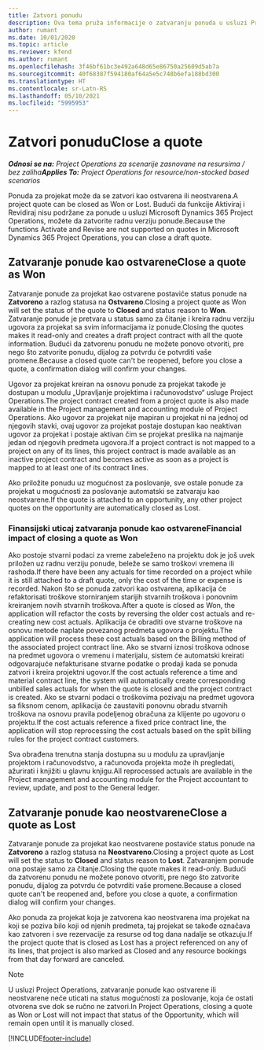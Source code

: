 ```yaml
---
title: Zatvori ponudu
description: Ova tema pruža informacije o zatvaranju ponuda u usluzi Project Operations.
author: rumant
ms.date: 10/01/2020
ms.topic: article
ms.reviewer: kfend
ms.author: rumant
ms.openlocfilehash: 3f46bf61bc3e492a648d65e86750a25609d5ab7a
ms.sourcegitcommit: 40f68387f594180af64a5e5c748b6efa188bd300
ms.translationtype: HT
ms.contentlocale: sr-Latn-RS
ms.lasthandoff: 05/10/2021
ms.locfileid: "5995953"
---
```

# <a name="close-a-quote"></a><span data-ttu-id="f7eb8-103">Zatvori ponudu</span><span class="sxs-lookup"><span data-stu-id="f7eb8-103">Close a quote</span></span>

<span data-ttu-id="f7eb8-104">_**Odnosi se na:** Project Operations za scenarije zasnovane na resursima / bez zaliha_</span><span class="sxs-lookup"><span data-stu-id="f7eb8-104">_**Applies To:** Project Operations for resource/non-stocked based scenarios_</span></span>

<span data-ttu-id="f7eb8-105">Ponuda za projekat može da se zatvori kao ostvarena ili neostvarena.</span><span class="sxs-lookup"><span data-stu-id="f7eb8-105">A project quote can be closed as Won or Lost.</span></span> <span data-ttu-id="f7eb8-106">Budući da funkcije Aktiviraj i Revidiraj nisu podržane za ponude u usluzi Microsoft Dynamics 365 Project Operations, možete da zatvorite radnu verziju ponude.</span><span class="sxs-lookup"><span data-stu-id="f7eb8-106">Because the functions Activate and Revise are not supported on quotes in Microsoft Dynamics 365 Project Operations, you can close a draft quote.</span></span>

## <a name="close-a-quote-as-won"></a><span data-ttu-id="f7eb8-107">Zatvaranje ponude kao ostvarene</span><span class="sxs-lookup"><span data-stu-id="f7eb8-107">Close a quote as Won</span></span>

<span data-ttu-id="f7eb8-108">Zatvaranje ponude za projekat kao ostvarene postaviće status ponude na **Zatvoreno** a razlog statusa na **Ostvareno**.</span><span class="sxs-lookup"><span data-stu-id="f7eb8-108">Closing a project quote as Won will set the status of the quote to **Closed** and status reason to **Won**.</span></span> <span data-ttu-id="f7eb8-109">Zatvaranje ponude je pretvara u status samo za čitanje i kreira radnu verziju ugovora za projekat sa svim informacijama iz ponude.</span><span class="sxs-lookup"><span data-stu-id="f7eb8-109">Closing the quotes makes it read-only and creates a draft project contract with all the quote information.</span></span> <span data-ttu-id="f7eb8-110">Budući da zatvorenu ponudu ne možete ponovo otvoriti, pre nego što zatvorite ponudu, dijalog za potvrdu će potvrditi vaše promene.</span><span class="sxs-lookup"><span data-stu-id="f7eb8-110">Because a closed quote can't be reopened, before you close a quote, a confirmation dialog will confirm your changes.</span></span>

<span data-ttu-id="f7eb8-111">Ugovor za projekat kreiran na osnovu ponude za projekat takođe je dostupan u modulu „Upravljanje projektima i računovodstvo“ usluge Project Operations.</span><span class="sxs-lookup"><span data-stu-id="f7eb8-111">The project contract created from a project quote is also made available in the Project management and accounting module of Project Operations.</span></span> <span data-ttu-id="f7eb8-112">Ako ugovor za projekat nije mapiran u projekat ni na jednoj od njegovih stavki, ovaj ugovor za projekat postaje dostupan kao neaktivan ugovor za projekat i postaje aktivan čim se projekat preslika na najmanje jedan od njegovih predmeta ugovora.</span><span class="sxs-lookup"><span data-stu-id="f7eb8-112">If a project contract is not mapped to a project on any of its lines, this project contract is made available as an inactive project contract and becomes active as soon as a project is mapped to at least one of its contract lines.</span></span>

<span data-ttu-id="f7eb8-113">Ako priložite ponudu uz mogućnost za poslovanje, sve ostale ponude za projekat u mogućnosti za poslovanje automatski se zatvaraju kao neostvarene.</span><span class="sxs-lookup"><span data-stu-id="f7eb8-113">If the quote is attached to an opportunity, any other project quotes on the opportunity are automatically closed as Lost.</span></span>

### <a name="financial-impact-of-closing-a-quote-as-won"></a><span data-ttu-id="f7eb8-114">Finansijski uticaj zatvaranja ponude kao ostvarene</span><span class="sxs-lookup"><span data-stu-id="f7eb8-114">Financial impact of closing a quote as Won</span></span>

<span data-ttu-id="f7eb8-115">Ako postoje stvarni podaci za vreme zabeleženo na projektu dok je još uvek priložen uz radnu verziju ponude, beleže se samo troškovi vremena ili rashoda.</span><span class="sxs-lookup"><span data-stu-id="f7eb8-115">If there have been any actuals for time recorded on a project while it is still attached to a draft quote, only the cost of the time or expense is recorded.</span></span> <span data-ttu-id="f7eb8-116">Nakon što se ponuda zatvori kao ostvarena, aplikacija će refaktorisati troškove storniranjem starijih stvarnih troškova i ponovnim kreiranjem novih stvarnih troškova.</span><span class="sxs-lookup"><span data-stu-id="f7eb8-116">After a quote is closed as Won, the application will refactor the costs by reversing the older cost actuals and re-creating new cost actuals.</span></span> <span data-ttu-id="f7eb8-117">Aplikacija će obraditi ove stvarne troškove na osnovu metode naplate povezanog predmeta ugovora o projektu.</span><span class="sxs-lookup"><span data-stu-id="f7eb8-117">The application will process these cost actuals based on the Billing method of the associated project contract line.</span></span> <span data-ttu-id="f7eb8-118">Ako se stvarni iznosi troškova odnose na predmet ugovora o vremenu i materijalu, sistem će automatski kreirati odgovarajuće nefakturisane stvarne podatke o prodaji kada se ponuda zatvori i kreira projektni ugovor.</span><span class="sxs-lookup"><span data-stu-id="f7eb8-118">If the cost actuals reference a time and material contract line, the system will automatically create corresponding unbilled sales actuals for when the quote is closed and the project contract is created.</span></span> <span data-ttu-id="f7eb8-119">Ako se stvarni podaci o troškovima pozivaju na predmet ugovora sa fiksnom cenom, aplikacija će zaustaviti ponovnu obradu stvarnih troškova na osnovu pravila podeljenog obračuna za klijente po ugovoru o projektu.</span><span class="sxs-lookup"><span data-stu-id="f7eb8-119">If the cost actuals reference a fixed price contract line, the application will stop reprocessing the cost actuals based on the split billing rules for the project contract customers.</span></span>

<span data-ttu-id="f7eb8-120">Sva obrađena trenutna stanja dostupna su u modulu za upravljanje projektom i računovodstvo, a računovođa projekta može ih pregledati, ažurirati i knjižiti u glavnu knjigu.</span><span class="sxs-lookup"><span data-stu-id="f7eb8-120">All reprocessed actuals are available in the Project management and accounting module for the Project accountant to review, update, and post to the General ledger.</span></span> 

## <a name="close-a-quote-as-lost"></a><span data-ttu-id="f7eb8-121">Zatvaranje ponude kao neostvarene</span><span class="sxs-lookup"><span data-stu-id="f7eb8-121">Close a quote as Lost</span></span>

<span data-ttu-id="f7eb8-122">Zatvaranje ponude za projekat kao neostvarene postaviće status ponude na **Zatvoreno** a razlog statusa na **Neostvareno**.</span><span class="sxs-lookup"><span data-stu-id="f7eb8-122">Closing a project quote as Lost will set the status to **Closed** and status reason to **Lost**.</span></span> <span data-ttu-id="f7eb8-123">Zatvaranjem ponude ona postaje samo za čitanje.</span><span class="sxs-lookup"><span data-stu-id="f7eb8-123">Closing the quote makes it read-only.</span></span> <span data-ttu-id="f7eb8-124">Budući da zatvorenu ponudu ne možete ponovo otvoriti, pre nego što zatvorite ponudu, dijalog za potvrdu će potvrditi vaše promene.</span><span class="sxs-lookup"><span data-stu-id="f7eb8-124">Because a closed quote can't be reopened and, before you close a quote, a confirmation dialog will confirm your changes.</span></span>

<span data-ttu-id="f7eb8-125">Ako ponuda za projekat koja je zatvorena kao neostvarena ima projekat na koji se poziva bilo koji od njenih predmeta, taj projekat se takođe označava kao zatvoren i sve rezervacije za resurse od tog dana nadalje se otkazuju.</span><span class="sxs-lookup"><span data-stu-id="f7eb8-125">If the project quote that is closed as Lost has a project referenced on any of its lines, that project is also marked as Closed and any resource bookings from that day forward are canceled.</span></span>

> [!NOTE]
> <span data-ttu-id="f7eb8-126">U usluzi Project Operations, zatvaranje ponude kao ostvarene ili neostvarene neće uticati na status mogućnosti za poslovanje, koja će ostati otvorena sve dok se ručno ne zatvori.</span><span class="sxs-lookup"><span data-stu-id="f7eb8-126">In Project Operations, closing a quote as Won or Lost will not impact that status of the Opportunity, which will remain open until it is manually closed.</span></span>


[!INCLUDE[footer-include](../includes/footer-banner.md)]
